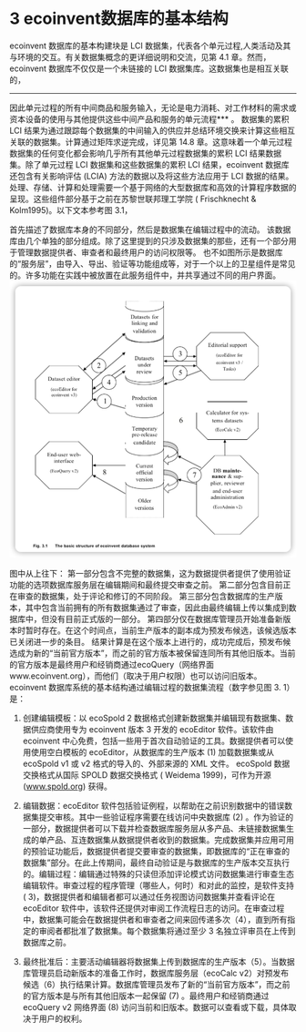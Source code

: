 # 3 ecoinvent数据库的基本结构

ecoinvent 数据库的基本构建块是 LCI 数据集，代表各个单元过程,人类活动及其与环境的交互。有关数据集概念的更详细说明和交流，见第
4.1 章。然而，ecoinvent 数据库不仅仅是一个未链接的 LCI
数据集库。这数据集也是相互关联的，
***
因此单元过程的所有中间商品和服务输入，无论是电力消耗、对工作材料的需求或资本设备的使用与其他提供这些中间产品和服务的单元流程***
。
数据集的累积 LCI 结果为通过跟踪每个数据集的中间输入的供应并总结环境交换来计算这些相互关联的数据集。计算通过矩阵求逆完成，详见第
14.8
章。这意味着一个单元过程数据集的任何变化都会影响几乎所有其他单元过程数据集的累积 LCI 结果数据集。除了单元过程 LCI
数据集和这些数据集的累积 LCI 结果，ecoinvent 数据库还包含有关影响评估 (LCIA) 方法的数据以及将这些方法应用于 LCI
数据的结果。处理、存储、计算和处理需要一个基于网络的大型数据库和高效的计算程序数据的呈现。这些组件部分基于之前在苏黎世联邦理工学院 (
Frischknecht & Kolm1995)。以下文本参考图 3.1，

首先描述了数据库本身的不同部分，然后是数据集在编辑过程中的流动。
该数据库由几个单独的部分组成。除了这里提到的只涉及数据集的那些，还有一个部分用于管理数据提供者、审查者和最终用户的访问权限等。
也不如图所示是数据库的“服务层”，由导入、导出、验证等功能组成等，对于一个以上的卫星组件是常见的。许多功能在实践中被放置在此服务组件中，并共享通过不同的用户界面。
![img.png](basic-structure.png)

图中从上往下：
第一部分包含不完整的数据集，这为数据提供者提供了使用验证功能的选项数据库服务层在编辑期间和最终提交审查之前。
第二部分包含目前正在审查的数据集，处于评论和修订的不同阶段。
第三部分包含数据库的生产版本，其中包含当前拥有的所有数据集通过了审查，因此由最终编辑上传以集成到数据库中，但没有目前正式版的一部分。
第四部分仅在数据库管理员开始准备新版本时暂时存在。在这个时间点，当前生产版本的副本成为预发布候选，该候选版本已关闭进一步的条目。
结果计算是在这个版本上进行的，成功完成后，预发布候选成为新的“当前官方版本”，而之前的官方版本被保留连同所有其他旧版本。当前的官方版本是最终用户和经销商通过ecoQuery（网络界面www.ecoinvent.org），而他们（取决于用户权限）也可以访问旧版本。
ecoinvent 数据库系统的基本结构通过编辑过程的数据集流程（数字参见图 3. 1）是：

1. 创建编辑模板：以 ecoSpold 2 数据格式创建新数据集并编辑现有数据集、数据供应商使用专为 ecoinvent 版本 3 开发的 ecoEditor
   软件。该软件由ecoinvent
   中心免费，包括一些用于首次自动验证的工具。数据提供者可以使用使用空白模板的 ecoEditor，从数据库的生产版本 (1)
   加载数据集或从ecoSpold v1 或 v2 格式的导入的、外部来源的 XML 文件。 ecoSpold 数据交换格式从国际 SPOLD 数据交换格式 (
   Weidema 1999)，可作为开源 (www.spold.org) 获得。

2. 编辑数据：ecoEditor
   软件包括验证例程，以帮助在之前识别数据中的错误数据集提交审核。其中一些验证程序需要在线访问中央数据库 (2)
   。作为验证的一部分，数据提供者可以下载并检查数据库服务层从多产品、未链接数据集生成的单产品、互连数据集从数据提供者收到的数据集。完成数据集并应用可用的预验证功能后，数据提供者提交要审查的数据集，即数据库的“正在审查的数据集”部分。在此上传期间，最终自动验证是与数据库的生产版本交互执行的。编辑过程：编辑通过特殊的只读但添加评论模式访问数据集进行审查生态编辑软件。审查过程的程序管理（哪些人，何时）和对此的监控，是软件支持 (
   3)，数据提供者和编辑者都可以通过任务视图访问数据集并查看评论在 ecoEditor
   软件中，该软件还提供对审阅工作流程日志的访问。在审查过程中，数据集可能会在数据提供者和审查者之间来回传递多次（4），直到所有指定的审阅者都批准了数据集。每个数据集将通过至少
   3 名独立评审员在上传到数据库之前。

3. 最终批准后：主要活动编辑器将数据集上传到数据库的生产版本（5）。当数据库管理员启动新版本的准备工作时，数据库服务层（ecoCalc
   v2）对预发布候选（6）执行结果计算。数据库管理员发布了新的“当前官方版本”，而之前的官方版本是与所有其他旧版本一起保留 (7)
   。最终用户和经销商通过 ecoQuery v2 网络界面 (8) 访问当前和旧版本。数据可以查看或下载，具体取决于用户的权利。
